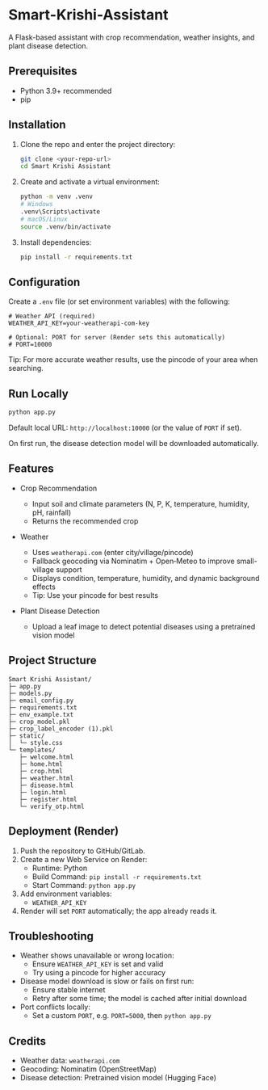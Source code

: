 # Smart-Krishi-Assistant

A Flask-based assistant with crop recommendation, weather insights, and plant disease detection.

## Prerequisites
- Python 3.9+ recommended
- pip

## Installation
1. Clone the repo and enter the project directory:
   ```bash
   git clone <your-repo-url>
   cd Smart Krishi Assistant
   ```
2. Create and activate a virtual environment:
   ```bash
   python -m venv .venv
   # Windows
   .venv\Scripts\activate
   # macOS/Linux
   source .venv/bin/activate
   ```
3. Install dependencies:
   ```bash
   pip install -r requirements.txt
   ```

## Configuration
Create a `.env` file (or set environment variables) with the following:
```env
# Weather API (required)
WEATHER_API_KEY=your-weatherapi-com-key

# Optional: PORT for server (Render sets this automatically)
# PORT=10000
```

Tip: For more accurate weather results, use the pincode of your area when searching.

## Run Locally
```bash
python app.py
```
Default local URL: `http://localhost:10000` (or the value of `PORT` if set).

On first run, the disease detection model will be downloaded automatically.

## Features
- Crop Recommendation
  - Input soil and climate parameters (N, P, K, temperature, humidity, pH, rainfall)
  - Returns the recommended crop

- Weather
  - Uses `weatherapi.com` (enter city/village/pincode)
  - Fallback geocoding via Nominatim + Open‑Meteo to improve small-village support
  - Displays condition, temperature, humidity, and dynamic background effects
  - Tip: Use your pincode for best results

- Plant Disease Detection
  - Upload a leaf image to detect potential diseases using a pretrained vision model

## Project Structure
```
Smart Krishi Assistant/
├─ app.py
├─ models.py
├─ email_config.py
├─ requirements.txt
├─ env_example.txt
├─ crop_model.pkl
├─ crop_label_encoder (1).pkl
├─ static/
│  └─ style.css
└─ templates/
   ├─ welcome.html
   ├─ home.html
   ├─ crop.html
   ├─ weather.html
   ├─ disease.html
   ├─ login.html
   ├─ register.html
   └─ verify_otp.html
```

## Deployment (Render)
1. Push the repository to GitHub/GitLab.
2. Create a new Web Service on Render:
   - Runtime: Python
   - Build Command: `pip install -r requirements.txt`
   - Start Command: `python app.py`
3. Add environment variables:
   - `WEATHER_API_KEY`
4. Render will set `PORT` automatically; the app already reads it.

## Troubleshooting
- Weather shows unavailable or wrong location:
  - Ensure `WEATHER_API_KEY` is set and valid
  - Try using a pincode for higher accuracy
- Disease model download is slow or fails on first run:
  - Ensure stable internet
  - Retry after some time; the model is cached after initial download
- Port conflicts locally:
  - Set a custom `PORT`, e.g. `PORT=5000`, then `python app.py`

## Credits
- Weather data: `weatherapi.com`
- Geocoding: Nominatim (OpenStreetMap)
- Disease detection: Pretrained vision model (Hugging Face)
